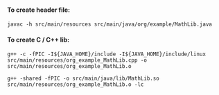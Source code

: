#### To create header file:

```
javac -h src/main/resources src/main/java/org/example/MathLib.java
```

#### To create C / C++ lib:

```
g++ -c -fPIC -I${JAVA_HOME}/include -I${JAVA_HOME}/include/linux src/main/resources/org_example_MathLib.cpp -o src/main/resources/org_example_MathLib.o
```
```
g++ -shared -fPIC -o src/main/java/lib/MathLib.so src/main/resources/org_example_MathLib.o -lc
```

